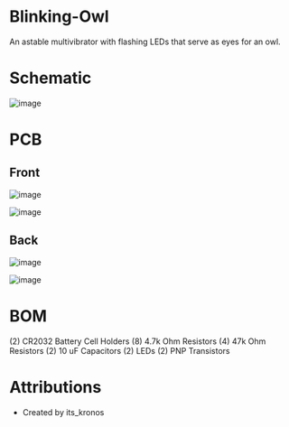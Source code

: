# Blinking-Owl
An astable multivibrator with flashing LEDs that serve as eyes for an owl.

# Schematic
![image](https://github.com/user-attachments/assets/62d07e14-3de6-47a2-bbdf-333fee625b83)

# PCB

## Front

![image](https://github.com/user-attachments/assets/affec6da-8eab-4c38-82b0-c15a6ded5df0)

![image](https://github.com/user-attachments/assets/6bea2d47-5a3e-473b-bad0-129aacc75ec6)



## Back

![image](https://github.com/user-attachments/assets/f1ad4534-7b18-4171-962a-789ae40a7b17)

![image](https://github.com/user-attachments/assets/f7a80484-f96c-4def-b433-9d9e11a303ec)


# BOM

(2) CR2032 Battery Cell Holders
(8) 4.7k Ohm Resistors
(4) 47k Ohm Resistors
(2) 10 uF Capacitors
(2) LEDs
(2) PNP Transistors

# Attributions
- Created by its_kronos
